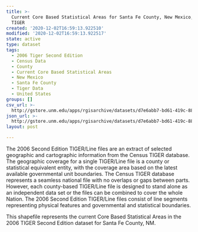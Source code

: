 ```yaml
---
title: >-
  Current Core Based Statistical Areas for Santa Fe County, New Mexico, 2006se
  TIGER
created: '2020-12-02T16:59:13.922510'
modified: '2020-12-02T16:59:13.922517'
state: active
type: dataset
tags:
  - 2006 Tiger Second Edition
  - Census Data
  - County
  - Current Core Based Statistical Areas
  - New Mexico
  - Santa Fe County
  - Tiger Data
  - United States
groups: []
csv_url: >-
  http://gstore.unm.edu/apps/rgisarchive/datasets/d7e6abb7-bd61-419c-887d-7b1d0e4807a4/tgr2006se_sant_cbsacu.derived.csv
json_url: >-
  http://gstore.unm.edu/apps/rgisarchive/datasets/d7e6abb7-bd61-419c-887d-7b1d0e4807a4/tgr2006se_sant_cbsacu.derived.json
layout: post

---
```

The 2006 Second Edition TIGER/Line files are an extract of selected geographic and cartographic information from the Census TIGER database.  The geographic coverage for a single TIGER/Line file is a county or statistical equivalent entity, with the coverage area based on the latest available governmental unit boundaries. The Census TIGER database represents a seamless national file with no overlaps or gaps between parts.  However, each county-based TIGER/Line file is designed to stand alone as an independent data set or the files can be combined to cover the whole Nation.  The 2006 Second Edition  TIGER/Line files consist of line segments representing physical features and governmental and statistical boundaries.  

This shapefile represents the current Core Based Statistical Areas in the 2006 TIGER Second Edition dataset for Santa Fe County, NM.
